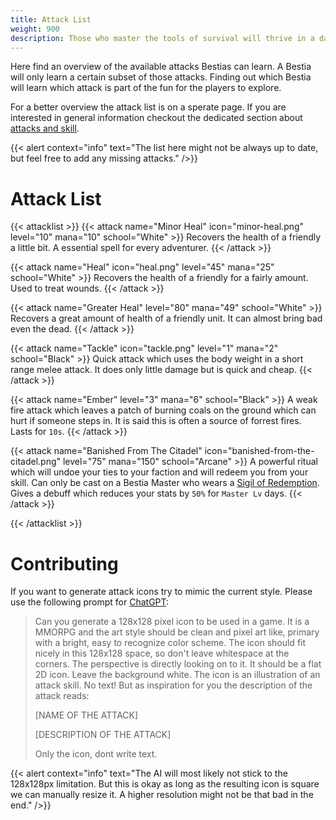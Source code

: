 ```yaml
---
title: Attack List
weight: 900
description: Those who master the tools of survival will thrive in a dangerous world. A list of all available attacks.
---
```


Here find an overview of the available attacks Bestias can learn. A Bestia will only learn a certain subset of those attacks. Finding out which Bestia will learn which attack is part of the fun for the players to explore.

For a better overview the attack list is on a sperate page. If you are interested in general information checkout the dedicated section about [attacks and skill](/docs/mechanics/attacks).

{{< alert context="info" text="The list here might not be always up to date, but feel free to add any missing attacks." />}}

# Attack List

{{< attacklist >}}
  {{< attack name="Minor Heal" icon="minor-heal.png" level="10" mana="10" school="White" >}}
    Recovers the health of a friendly a little bit. A essential spell for every adventurer.
  {{< /attack >}}

  {{< attack name="Heal" icon="heal.png" level="45" mana="25" school="White" >}}
    Recovers the health of a friendly for a fairly amount. Used to treat wounds.
  {{< /attack >}}

  {{< attack name="Greater Heal" level="80" mana="49" school="White" >}}
    Recovers a great amount of health of a friendly unit. It can almost bring bad even the dead.
  {{< /attack >}}

  {{< attack name="Tackle" icon="tackle.png" level="1" mana="2" school="Black" >}}
    Quick attack which uses the body weight in a short range melee attack. It does only little damage but is quick and cheap.
  {{< /attack >}}

  {{< attack name="Ember" level="3" mana="6" school="Black" >}}
    A weak fire attack which leaves a patch of burning coals on the ground which can hurt if someone steps in. It is said this is often a source of forrest fires. Lasts for `10s`.
  {{< /attack >}}

  {{< attack name="Banished From The Citadel" icon="banished-from-the-citadel.png" level="75" mana="150" school="Arcane" >}}
    A powerful ritual which will undoe your ties to your faction and will redeem you from your skill. Can only be cast on a Bestia Master who wears a [Sigil of Redemption](/docs/mechanics/equip-list/#sigil-of-redemption). Gives a debuff which reduces your stats by `50%` for `Master Lv` days.
  {{< /attack >}}

  <!-- Add more attackcard shortcodes here -->
{{< /attacklist >}}

# Contributing

If you want to generate attack icons try to mimic the current style. Please use the following prompt for [ChatGPT](https://chatgpt.com/):

> Can you generate a 128x128 pixel icon to be used in a game. It is a MMORPG and the art style should be clean and pixel art like, primary with a bright, easy to recognize color scheme.
> The icon should fit nicely in this 128x128 space, so don't leave whitespace at the corners. The perspective is directly looking on to it. It should be a flat 2D icon. Leave the background white.
> The icon is an illustration of an attack skill. No text! But as inspiration for you the description of the attack reads:
>
> [NAME OF THE ATTACK]
>
> [DESCRIPTION OF THE ATTACK]
>
> Only the icon, dont write text.

{{< alert context="info" text="The AI will most likely not stick to the 128x128px limitation. But this is okay as long as the resulting icon is square we can manually resize it. A higher resolution might not be that bad in the end." />}}
